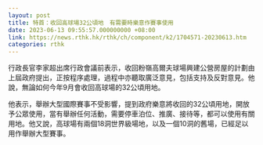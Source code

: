 ```yaml
---
layout: post
title: 特首：收回高球場32公頃地　有需要時樂意作賽事使用
date: 2023-06-13 09:55:57.000000000 +08:00
link: https://news.rthk.hk/rthk/ch/component/k2/1704571-20230613.htm
categories: rthk
---
```


行政長官李家超出席行政會議前表示，收回粉嶺高爾夫球場興建公營房屋的計劃由上屆政府提出，正按程序處理，過程中亦聽取廣泛意見，包括支持及反對意見。他說，無論如何今年9月會收回高球場的32公頃用地。

他表示，舉辦大型國際賽事不受影響，提到政府樂意將收回的32公頃用地，開放予公眾使用，當有舉辦任何活動，需要停車泊位、推廣、接待等，都可以使用有關用地。他又說，高球場有兩個18洞世界級場地，以及一個10洞的舊場，已經足以用作舉辦大型賽事。
